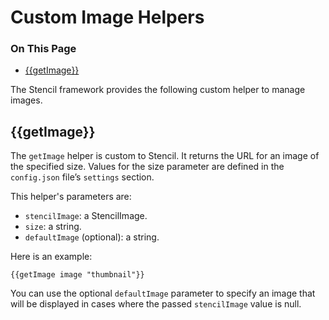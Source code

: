 <h1>Custom Image Helpers</h1>

<div class="otp" id="no-index">
	<h3> On This Page </h3>
	<ul>
    <li><a href="#handlebars_getimage">{{getImage}}</a></li>
	</ul>
</div>

<a href='#handlebars_getimage' aria-hidden='true' class='block-anchor'  id='handlebars_getimage'></a>

The Stencil framework provides the following custom helper to manage images.

## {{getImage}}

The `getImage` helper is custom to Stencil. It returns the URL for an image of the specified size. Values for the size parameter are defined in the `config.json` file’s `settings` section.

This helper's parameters are:

- `stencilImage`: a StencilImage.
- `size`: a string.
- `defaultImage` (optional): a string. 

Here is an example: 

```
{{getImage image "thumbnail"}}
``` 

You can use the optional `defaultImage` parameter to specify an image that will be displayed in cases where the passed `stencilImage` value is null.




